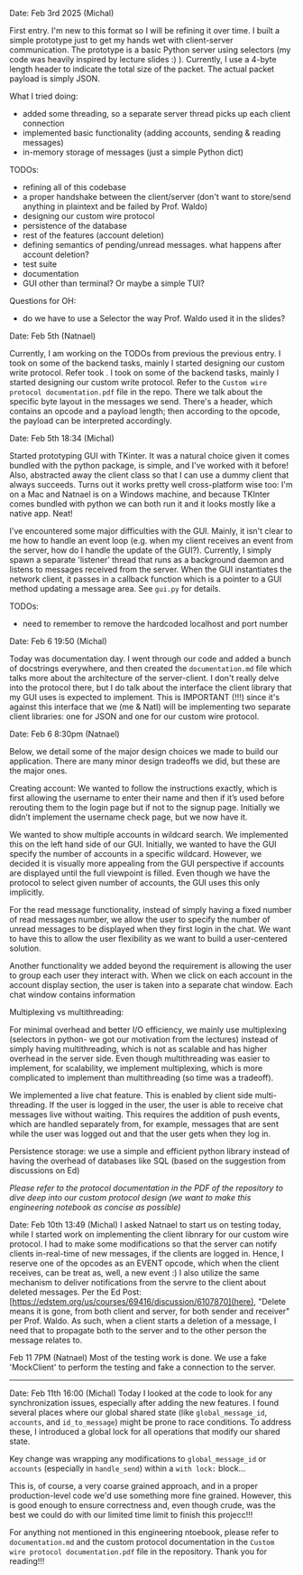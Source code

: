 Date: Feb 3rd 2025 (Michal)

First entry. I'm new to this format so I will be refining it over time. I built a simple
prototype just to get my hands wet with client-server communication. The prototype
is a basic Python server using selectors (my code was heavily inspired by lecture slides :) ).
Currently, I use a 4-byte length header to indicate the total size of the packet.
The actual packet payload is simply JSON.

What I tried doing:
- added some threading, so a separate server thread picks up each client connection
- implemented basic functionality (adding accounts, sending & reading messages)
- in-memory storage of messages (just a simple Python dict)

TODOs:
- refining all of this codebase
- a proper handshake between the client/server (don't want to store/send anything
in plaintext and be failed by Prof. Waldo)
- designing our custom wire protocol
- persistence of the database
- rest of the features (account deletion)
- defining semantics of pending/unread messages. what happens after account deletion?
- test suite
- documentation
- GUI other than terminal? Or maybe a simple TUI?

Questions for OH:
- do we have to use a Selector the way Prof. Waldo used it in the slides?

Date: Feb 5th (Natnael)

Currently, I am working on the TODOs from previous the previous entry. I took on some of
the backend tasks, mainly I started designing our custom write protocol. Refer took
. I took on some of
the backend tasks, mainly I started designing our custom write protocol. Refer to
the `Custom wire protocol documentation.pdf` file in the repo. There we talk
about the specific byte layout in the messages we send. There's a header, which contains
an opcode and a payload length; then according to the opcode, the payload can
be interpreted accordingly.


Date: Feb 5th 18:34 (Michal)

Started prototyping GUI with TKinter. It was a natural choice given it comes bundled
with the python package, is simple, and I've worked with it before! Also,
abstracted away the client class so that I can use a dummy client that always succeeds.
Turns out it works pretty well cross-platform wise too: I'm on a Mac and Natnael is
on a Windows machine, and because TKInter comes bundled with python we can both
run it and it looks mostly like a native app. Neat!

I've encountered some major difficulties with the GUI. Mainly, it isn't clear to me
how to handle an event loop (e.g. when my client receives an event from the server,
how do I handle the update of the GUI?). Currently, I simply spawn a separate 'listener'
thread that runs as a background daemon and listens to messages received from the server.
When the GUI instantiates the network client, it passes in a callback function which
is a pointer to a GUI method updating a message area. See `gui.py` for details.

TODOs:
- need to remember to remove the hardcoded localhost and port number


Date: Feb 6 19:50 (Michal)

Today was documentation day. I went through our code and added a bunch of docstrings everywhere, and then created the `documentation.md` file which talks more about the architecture of the server-client. I don't really delve into the protocol there, but I do talk about the interface the client library that my GUI uses is expected to implement. This is IMPORTANT (!!!) since it's against this interface that we (me & NatI) will be implementing two separate client libraries: one for JSON and one for our custom wire protocol. 


Date: Feb 6 8:30pm (Natnael)

Below, we detail some of the major design choices we made to build our application. There are many minor design tradeoffs we did, but these are the major ones. 

Creating account: We wanted to follow the instructions exactly, which is first allowing the username to enter their name and then if it’s used before rerouting them to the login page but if not to the signup page. Initially we didn’t implement the username check page, but we now have it.

We wanted to show multiple accounts in wildcard search. We implemented this on the left hand side of our GUI. Initially, we wanted to have the GUI specify the number of accounts in a specific wildcard. However, we decided it is visually more appealing from the GUI perspective if accounts are displayed until the full viewpoint is filled. Even though we have the protocol to select given number of accounts, the GUI uses this only implicitly.

For the read message functionality, instead of simply having a fixed number of read messages number, we allow the user to specify the number of unread messages to be displayed when they first login in the chat. We want to have this to allow the user flexibility as we want to build a user-centered solution.

Another functionality we added beyond the requirement is allowing the user to group each user they interact with. When we click on each account in the account display section, the user is taken into a separate chat window. Each chat window contains information

Multiplexing vs multithreading:

For minimal overhead and better I/O efficiency, we mainly use multiplexing (selectors in python- we got our motivation from the lectures) instead of simply having multithreading, which is not as scalable and has higher overhead in the server side. Even though multithreading was easier to implement, for scalability, we implement multiplexing, which is more complicated to implement than multithreading (so time was a tradeoff).

We implemented a live chat feature. This is enabled by client side multi-threading. If the user is logged in the user, the user is able to receive chat messages live without waiting. This requires the addition of push events, which are handled separately from, for example, messages that are sent while the user was logged out and that the user gets when they log in.

Persistence storage: we use a simple and efficient python library instead of having the overhead of databases like SQL (based on the suggestion from discussions on Ed)

*Please refer to the protocol documentation in the PDF of the repository to dive deep into our custom protocol design (we want to make this engineering notebook as concise as possible)*


Date: Feb 10th 13:49 (Michal)
I asked Natnael to start us on testing today, while I started work on implementing the client libnrary for our custom wire protocol. I had to make some modifications so that the server can notify clients in-real-time of new messages, if the clients are logged in. Hence, I reserve one of the opcodes as an EVENT opcode, which when the client receives, can be
treat as, well, a new event :) 
I also utilize the same mechanism to deliver notifications from the servre to the client about deleted messages. Per the Ed Post: [https://edstem.org/us/courses/69416/discussion/6107870](here), "Delete means it is gone, from both client and server, for both sender and receiver" per Prof. Waldo. As such, when a client starts a deletion of a message, I need that to propagate both to the server and to the other person the message relates to.


Feb 11 7PM (Natnael)
Most of the testing work is done. We use a fake 'MockClient' to perform the testing and fake a connection to the server.


----------------------------------------------------

Date: Feb 11th 16:00 (Michal)
Today I looked at the code to look for any synchronization issues, especially after adding
the new features. I found several places where our global shared state (like `global_message_id`,
`accounts`, and `id_to_message`) might be prone to race conditions. To address these, I introduced a global lock for all operations that modify our shared state.

Key change was  wrapping any modifications to `global_message_id` or `accounts` (especially in `handle_send`) within a `with lock:` block...

This is, of course, a  very coarse grained approach, and in a proper production-level
code we'd use something more fine grained. However, this is good enough to ensure correctness
and, even though crude, was the best we could do with our limited time limit to finish this projecc!!!


For anything not mentioned in this engineering ntoebook, please refer to
`documentation.md` and the custom protocol documentation in the 
`Custom wire protocol documentation.pdf` file in the repository. Thank you for reading!!!
